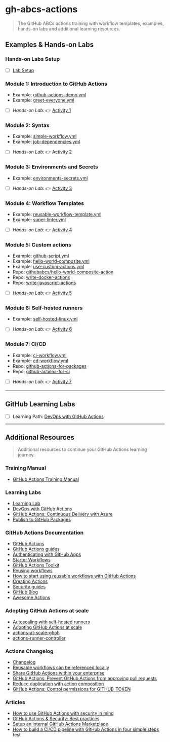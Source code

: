 # gh-abcs-actions
> The GitHub ABCs actions training with workflow templates, examples, hands-on labs and additional learning resources.

## Examples & Hands-on Labs

### Hands-on Labs Setup
- [ ] [Lab Setup](/labs/setup.md)

### Module 1: Introduction to GitHub Actions
- Example: [github-actions-demo.yml](/.github/workflows/github-actions-demo.yml)
- Example: [greet-everyone.yml](/.github/workflows/greet-everyone.yml)
- [ ] _Hands-on Lab:_ :point_right: [Activity 1](/labs/lab01.md)

### Module 2: Syntax
- Example: [simple-workflow.yml](/.github/workflows/simple-workflow.yml)
- Example: [job-dependencies.yml](/.github/workflows/job-dependencies.yml)
- [ ] _Hands-on Lab:_ :point_right: [Activity 2](/labs/lab02.md)

### Module 3: Environments and Secrets
- Example: [environments-secrets.yml](/.github/workflows/environments-secrets.yml)
- [ ] _Hands-on Lab:_ :point_right: [Activity 3](/labs/lab03.md)

### Module 4: Workflow Templates
- Example: [reusable-workflow-template.yml](/.github/workflows/reusable-workflow-template.yml)
- Example: [super-linter.yml](/.github/workflows/super-linter.yml)
- [ ] _Hands-on Lab:_ :point_right: [Activity 4](/labs/lab04.md)

### Module 5: Custom actions
- Example: [github-script.yml](/.github/workflows/github-script.yml)
- Example: [hello-world-composite.yml](/.github/workflows/hello-world-composite.yml)
- Example: [use-custom-actions.yml](/.github/workflows/use-custom-actions.yml)
- Repo: [githubabcs/hello-world-composite-action](https://github.com/githubabcs/hello-world-composite-action)
- Repo: [write-docker-actions](https://github.com/CalinL/write-docker-actions)
- Repo: [write-javascript-actions](https://github.com/CalinL/writing-javascript-actions)
- [ ] _Hands-on Lab:_ :point_right: [Activity 5](/labs/lab05.md)

### Module 6: Self-hosted runners
- Example: [self-hosted-linux.yml](/.github/workflows/self-hosted-linux.yml)
- [ ] _Hands-on Lab:_ :point_right: [Activity 6](/labs/lab06.md)

### Module 7: CI/CD
- Example: [ci-workflow.yml](/.github/workflows/ci-workflow.yml)
- Example: [cd-workflow.yml](/.github/workflows/cd-workflow.yml)
- Repo: [github-actions-for-packages](https://github.com/CalinL/github-actions-for-packages)
- Repo: [github-actions-for-ci](https://github.com/CalinL/github-actions-for-ci)
- [ ] _Hands-on Lab:_ :point_right: [Activity 7](/labs/lab07.md)

---

## GitHub Learning Labs
- [ ] Learning Path: [DevOps with GitHub Actions](https://lab.github.com/githubtraining/devops-with-github-actions)

---

## Additional Resources
> Additional resources to continue your GitHub Actions learning journey.

### Training Manual
- [GitHub Actions Training Manual](https://githubtraining.github.io/actions-facilitator-guide/#/)

### Learning Labs
- [Learning Lab](https://lab.github.com/)
- [DevOps with GitHub Actions](https://lab.github.com/githubtraining/devops-with-github-actions)
- [GitHub Actions: Continuous Delivery with Azure](https://lab.github.com/githubtraining/github-actions:-continuous-delivery-with-azure)
- [Publish to GitHub Packages](https://lab.github.com/githubtraining/github-actions:-publish-to-github-packages)

### GitHub Actions Documentation
- [GitHub Actions](https://docs.github.com/en/actions)
- [GitHub Actions guides](https://docs.github.com/en/actions/guides)
- [Authenticating with GitHub Apps](https://docs.github.com/en/developers/apps/building-github-apps/authenticating-with-github-apps#generating-a-private-key)
- [Starter Workflows](https://github.com/actions/starter-workflows)
- [GitHub Actions Toolkit](https://github.com/actions/toolkit)
- [Reusing workflows](https://docs.github.com/en/enterprise-cloud@latest/actions/using-workflows/reusing-workflows)
- [How to start using reusable workflows with GitHub Actions](https://github.blog/2022-02-10-using-reusable-workflows-github-actions/)
- [Creating Actions](https://docs.github.com/en/actions/creating-actions)
- [Security guides](https://docs.github.com/en/actions/security-guides)
- [GitHub Blog](https://github.blog/)
- [Awesome Actions](https://github.com/sdras/awesome-actions)

### Adopting GitHub Actions at scale
- [Autoscaling with self-hosted runners](https://docs.github.com/en/actions/hosting-your-own-runners/autoscaling-with-self-hosted-runners)
- [Adopting GitHub Actions at scale](https://www.youtube.com/playlist?list=PL0lo9MOBetEEk9gIFox8EbCf1Co_4ppIO)
- [actions-at-scale-ghoh](https://github.com/Link-/actions-at-scale-ghoh)
- [actions-runner-controller](https://github.com/actions-runner-controller/actions-runner-controller)

### Actions Changelog
- [Changelog](https://github.blog/changelog/label/actions/)
- [Reusable workflows can be referenced locally](https://github.blog/changelog/2022-01-25-github-actions-reusable-workflows-can-be-referenced-locally/)
- [Share GitHub Actions within your enterprise](https://github.blog/changelog/2022-01-21-share-github-actions-within-your-enterprise/)
- [GitHub Actions: Prevent GitHub Actions from approving pull requests](https://github.blog/changelog/2022-01-14-github-actions-prevent-github-actions-from-approving-pull-requests/)
- [Reduce duplication with action composition](https://github.blog/changelog/2021-08-25-github-actions-reduce-duplication-with-action-composition/)
- [GitHub Actions: Control permissions for GITHUB_TOKEN](https://github.blog/changelog/2021-04-20-github-actions-control-permissions-for-github_token/)

### Articles
- [How to use GitHub Actions with security in mind](https://githubuniverse.com/content-library/how-to-use-github-actions-with-security-in-mind/)
- [GitHub Actions & Security: Best practices](https://devopsjournal.io/blog/2021/02/06/GitHub-Actions)
- [Setup an internal GitHub Actions Marketplace](https://devopsjournal.io/blog/2021/10/14/GitHub-Actions-Internal-Marketplace)
- [How to build a CI/CD pipeline with GitHub Actions in four simple steps](https://github.blog/2022-02-02-build-ci-cd-pipeline-github-actions-four-steps/)
test
